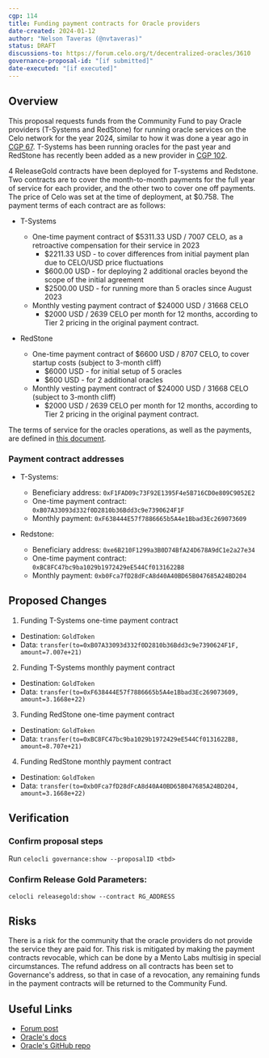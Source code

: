 ```yaml
---
cgp: 114
title: Funding payment contracts for Oracle providers
date-created: 2024-01-12
author: "Nelson Taveras (@nvtaveras)"
status: DRAFT
discussions-to: https://forum.celo.org/t/decentralized-oracles/3610
governance-proposal-id: "[if submitted]"
date-executed: "[if executed]"
---
```


## Overview

This proposal requests funds from the Community Fund to pay Oracle providers (T-Systems and RedStone) for running oracle services on the Celo network for the year 2024, similar to how it was done a year ago in [CGP 67](https://celo.stake.id/#/proposal/77). T-Systems has been running oracles for the past year and RedStone has recently been added as a new provider in [CGP 102](https://celo.stake.id/#/proposal/145).

4 ReleaseGold contracts have been deployed for T-systems and Redstone. Two contracts are to cover the month-to-month payments for the full year of service for each provider, and the other two to cover one off payments. The price of Celo was set at the time of deployment, at $0.758.
The payment terms of each contract are as follows:

- T-Systems

  - One-time payment contract of $5311.33 USD / 7007 CELO, as a retroactive compensation for their service in 2023
    - $2211.33 USD - to cover differences from initial payment plan due to CELO/USD price fluctuations
    - $600.00 USD - for deploying 2 additional oracles beyond the scope of the initial agreement
    - $2500.00 USD - for running more than 5 oracles since August 2023
  - Monthly vesting payment contract of $24000 USD / 31668 CELO
    - $2000 USD / 2639 CELO per month for 12 months, according to Tier 2 pricing in the original payment contract.

- RedStone
  - One-time payment contract of $6600 USD / 8707 CELO, to cover startup costs (subject to 3-month cliff)
    - $6000 USD - for initial setup of 5 oracles
    - $600 USD - for 2 additional oracles
  - Monthly vesting payment contract of $24000 USD / 31668 CELO (subject to 3-month cliff)
    - $2000 USD / 2639 CELO per month for 12 months, according to Tier 2 pricing in the original payment contract.

The terms of service for the oracles operations, as well as the payments, are defined in [this document](https://forum.celo.org/t/decentralized-oracles/3610/18?u=max_dt).

### Payment contract addresses

- T-Systems:

  - Beneficiary address: `0xF1FAD09c73F92E1395F4e5B716CD0e809C9052E2`
  - One-time payment contract: `0xB07A33093d332f0D2810b36Bdd3c9e7390624F1F`
  - Monthly payment: `0xF638444E57f7886665b5A4e1Bbad3Ec269073609`

- Redstone:

  - Beneficiary address: `0xe6B210F1299a3B0D74BfA24D678A9dC1e2a27e34`
  - One-time payment contract: `0xBC8FC47bc9ba1029b1972429eE544Cf0131622B8`
  - Monthly payment: `0xb0Fca7fD28dFcA8d40A40BD65B047685A24BD204`

## Proposed Changes

1. Funding T-Systems one-time payment contract

- Destination: `GoldToken`
- Data: `transfer(to=0xB07A33093d332f0D2810b36Bdd3c9e7390624F1F, amount=7.007e+21)`

2. Funding T-Systems monthly payment contract

- Destination: `GoldToken`
- Data: `transfer(to=0xF638444E57f7886665b5A4e1Bbad3Ec269073609, amount=3.1668e+22)`

3. Funding RedStone one-time payment contract

- Destination: `GoldToken`
- Data: `transfer(to=0xBC8FC47bc9ba1029b1972429eE544Cf0131622B8, amount=8.707e+21)`

4. Funding RedStone monthly payment contract

- Destination: `GoldToken`
- Data: `transfer(to=0xb0Fca7fD28dFcA8d40A40BD65B047685A24BD204, amount=3.1668e+22)`

## Verification

### Confirm proposal steps

Run `celocli governance:show --proposalID <tbd>`

### Confirm Release Gold Parameters:

`celocli releasegold:show --contract RG_ADDRESS`

## Risks

There is a risk for the community that the oracle providers do not provide the service they are paid for. This risk is mitigated by making the payment contracts revocable, which can be done by a Mento Labs multisig in special circumstances. The refund address on all contracts has been set to Governance's address, so that in case of a revocation, any remaining funds in the payment contracts will be returned to the Community Fund.

## Useful Links

- [Forum post](https://forum.celo.org/t/decentralized-oracles/3610/2)
- [Oracle's docs](https://docs.celo.org/celo-codebase/protocol/stability/oracles)
- [Oracle's GitHub repo](https://github.com/celo-org/celo-oracle)
